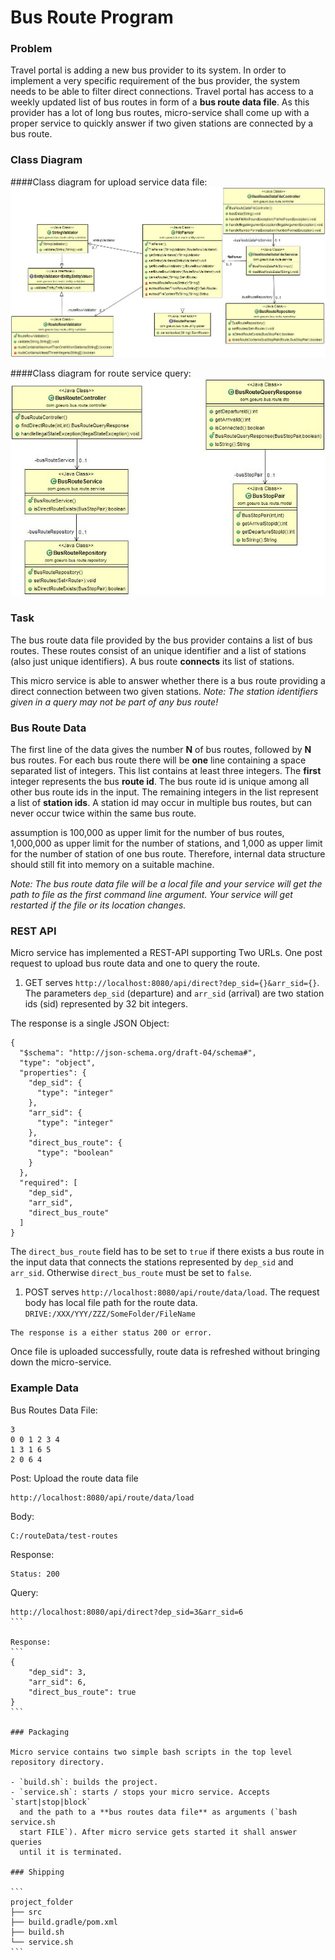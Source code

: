 # Bus Route Program

### Problem

Travel portal is adding a new bus provider to its system. In order to implement a very
specific requirement of the bus provider, the system needs to be able to filter
direct connections. Travel portal has access to a weekly updated list of bus routes
in form of a **bus route data file**. As this provider has a lot of long bus
routes, micro-service shall come up with a proper service to quickly answer if two given
stations are connected by a bus route.

### Class Diagram
####Class diagram for upload service data file:
![alt tag](https://github.com/sharmagaurav03/bus-route-service/blob/master/bus-route-service-data-file-upload.jpg)

####Class diagram for route service query:
![alt tag](https://github.com/sharmagaurav03/bus-route-service/blob/master/bus-route-service-query.jpg)

### Task

The bus route data file provided by the bus provider contains a list of bus
routes. These routes consist of an unique identifier and a list of stations
(also just unique identifiers). A bus route **connects** its list of stations.

This micro service is able to answer whether there
is a bus route providing a direct connection between two given stations. *Note:
The station identifiers given in a query may not be part of any bus route!*


### Bus Route Data

The first line of the data gives the number **N** of bus routes, followed by
**N** bus routes. For each bus route there will be **one** line containing a
space separated list of integers. This list contains at least three integers. The
**first** integer represents the bus **route id**. The bus route id is unique
among all other bus route ids in the input. The remaining integers in the list
represent a list of **station ids**. A station id may occur in multiple bus
routes, but can never occur twice within the same bus route.

assumption is 100,000 as upper limit for the number of bus routes, 1,000,000 as
upper limit for the number of stations, and 1,000 as upper limit for the number
of station of one bus route. Therefore, internal data structure should
still fit into memory on a suitable machine.

*Note: The bus route data file will be a local file and your service will get
the path to file as the first command line argument. Your service will get
restarted if the file or its location changes.*


### REST API

Micro service has implemented a REST-API supporting Two URLs. One post request to upload bus route data and one to query the route.

1) GET serves
`http://localhost:8080/api/direct?dep_sid={}&arr_sid={}`. The parameters
`dep_sid` (departure) and `arr_sid` (arrival) are two station ids (sid)
represented by 32 bit integers.

The response is a single JSON Object:

```
{
  "$schema": "http://json-schema.org/draft-04/schema#",
  "type": "object",
  "properties": {
    "dep_sid": {
      "type": "integer"
    },
    "arr_sid": {
      "type": "integer"
    },
    "direct_bus_route": {
      "type": "boolean"
    }
  },
  "required": [
    "dep_sid",
    "arr_sid",
    "direct_bus_route"
  ]
}
```

The `direct_bus_route` field has to be set to `true` if there exists a bus route
in the input data that connects the stations represented by `dep_sid` and
`arr_sid`. Otherwise `direct_bus_route` must be set to `false`.

1) POST serves
`http://localhost:8080/api/route/data/load`. The request body
has local file path for the route data. 
`DRIVE:/XXX/YYY/ZZZ/SomeFolder/FileName`

```
The response is a either status 200 or error.
```

Once file is uploaded successfully, route data is refreshed without bringing down the micro-service.


### Example Data

Bus Routes Data File:
```
3
0 0 1 2 3 4
1 3 1 6 5
2 0 6 4
```

Post: Upload the route data file

```
http://localhost:8080/api/route/data/load
```
Body:
```
C:/routeData/test-routes
```

Response:
```
Status: 200
```
Query:
````
http://localhost:8080/api/direct?dep_sid=3&arr_sid=6
```

Response:
```
{
    "dep_sid": 3,
    "arr_sid": 6,
    "direct_bus_route": true
}
```

### Packaging

Micro service contains two simple bash scripts in the top level
repository directory.

- `build.sh`: builds the project.
- `service.sh`: starts / stops your micro service. Accepts `start|stop|block`
  and the path to a **bus routes data file** as arguments (`bash service.sh
  start FILE`). After micro service gets started it shall answer queries
  until it is terminated. 

### Shipping

```
project_folder
├── src
├── build.gradle/pom.xml
├── build.sh
└── service.sh
```
